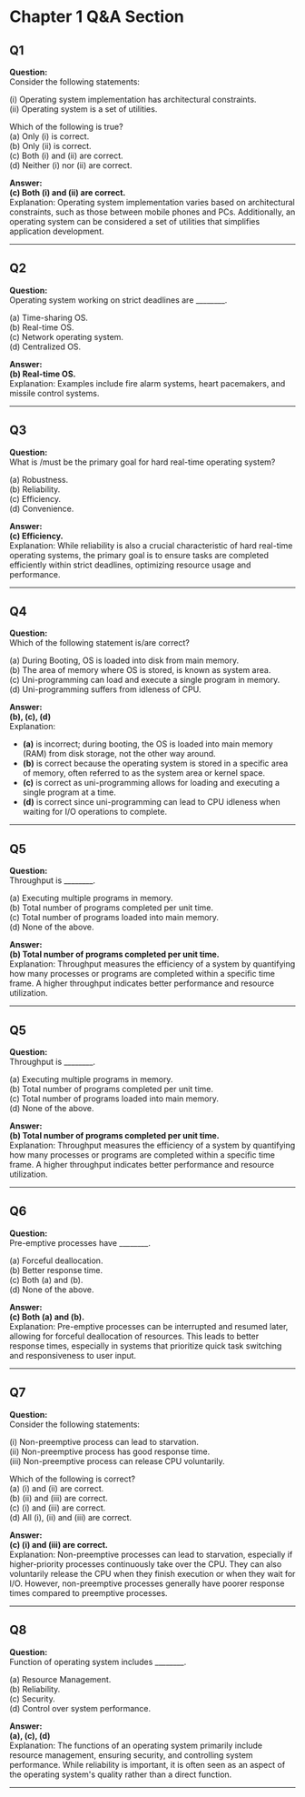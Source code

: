 # Chapter 1 Q&A Section

## Q1
**Question:**  
Consider the following statements:

(i) Operating system implementation has architectural constraints.  
(ii) Operating system is a set of utilities.

Which of the following is true?  
(a) Only (i) is correct.  
(b) Only (ii) is correct.  
(c) Both (i) and (ii) are correct.  
(d) Neither (i) nor (ii) are correct.

**Answer:**  
**(c) Both (i) and (ii) are correct.**  
Explanation: Operating system implementation varies based on architectural constraints, such as those between mobile phones and PCs. Additionally, an operating system can be considered a set of utilities that simplifies application development.

---

## Q2
**Question:**  
Operating system working on strict deadlines are ________.

(a) Time-sharing OS.  
(b) Real-time OS.  
(c) Network operating system.  
(d) Centralized OS. 

**Answer:**  
**(b) Real-time OS.**  
Explanation: Examples include fire alarm systems, heart pacemakers, and missile control systems.

---

## Q3
**Question:**  
What is /must be the primary goal for hard real-time operating system?

(a) Robustness.  
(b) Reliability.  
(c) Efficiency.  
(d) Convenience.

**Answer:**  
**(c) Efficiency.**  
Explanation: While reliability is also a crucial characteristic of hard real-time operating systems, the primary goal is to ensure tasks are completed efficiently within strict deadlines, optimizing resource usage and performance.

---

## Q4
**Question:**  
Which of the following statement is/are correct?

(a) During Booting, OS is loaded into disk from main memory.  
(b) The area of memory where OS is stored, is known as system area.  
(c) Uni-programming can load and execute a single program in memory.  
(d) Uni-programming suffers from idleness of CPU.

**Answer:**  
**(b), (c), (d)**  
Explanation:  
- **(a)** is incorrect; during booting, the OS is loaded into main memory (RAM) from disk storage, not the other way around.
- **(b)** is correct because the operating system is stored in a specific area of memory, often referred to as the system area or kernel space.
- **(c)** is correct as uni-programming allows for loading and executing a single program at a time.
- **(d)** is correct since uni-programming can lead to CPU idleness when waiting for I/O operations to complete.  

---

## Q5
**Question:**  
Throughput is ________.

(a) Executing multiple programs in memory.  
(b) Total number of programs completed per unit time.  
(c) Total number of programs loaded into main memory.  
(d) None of the above.

**Answer:**  
**(b) Total number of programs completed per unit time.**   
Explanation: Throughput measures the efficiency of a system by quantifying how many processes or programs are completed within a specific time frame. A higher throughput indicates better performance and resource utilization.

---

## Q5
**Question:**  
Throughput is ________.

(a) Executing multiple programs in memory.  
(b) Total number of programs completed per unit time.  
(c) Total number of programs loaded into main memory.  
(d) None of the above.

**Answer:**  
**(b) Total number of programs completed per unit time.**   
Explanation: Throughput measures the efficiency of a system by quantifying how many processes or programs are completed within a specific time frame. A higher throughput indicates better performance and resource utilization.

---

## Q6
**Question:**  
Pre-emptive processes have ________.

(a) Forceful deallocation.  
(b) Better response time.  
(c) Both (a) and (b).  
(d) None of the above.

**Answer:**  
**(c) Both (a) and (b).**  
Explanation: Pre-emptive processes can be interrupted and resumed later, allowing for forceful deallocation of resources. This leads to better response times, especially in systems that prioritize quick task switching and responsiveness to user input.

---

## Q7
**Question:**  
Consider the following statements:

(i) Non-preemptive process can lead to starvation.  
(ii) Non-preemptive process has good response time.  
(iii) Non-preemptive process can release CPU voluntarily.  

Which of the following is correct?  
(a) (i) and (ii) are correct.   
(b) (ii) and (iii) are correct.     
(c) (i) and (iii) are correct.  
(d) All (i), (ii) and (iii) are correct.

**Answer:**  
**(c) (i) and (iii) are correct.**  
Explanation: Non-preemptive processes can lead to starvation, especially if higher-priority processes continuously take over the CPU. They can also voluntarily release the CPU when they finish execution or when they wait for I/O. However, non-preemptive processes generally have poorer response times compared to preemptive processes.

---

## Q8
**Question:**  
Function of operating system includes ________.    

(a) Resource Management.   
(b) Reliability.     
(c) Security.  
(d) Control over system performance.

**Answer:**  
**(a), (c), (d)**  
Explanation: The functions of an operating system primarily include resource management, ensuring security, and controlling system performance. While reliability is important, it is often seen as an aspect of the operating system's quality rather than a direct function.

---